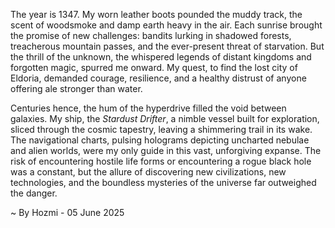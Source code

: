 
The year is 1347.  My worn leather boots pounded the muddy track, the scent of woodsmoke and damp earth heavy in the air.  Each sunrise brought the promise of new challenges: bandits lurking in shadowed forests, treacherous mountain passes, and the ever-present threat of starvation.  But the thrill of the unknown, the whispered legends of distant kingdoms and forgotten magic, spurred me onward.  My quest, to find the lost city of Eldoria, demanded courage, resilience, and a healthy distrust of anyone offering ale stronger than water.

Centuries hence, the hum of the hyperdrive filled the void between galaxies.  My ship, the *Stardust Drifter*, a nimble vessel built for exploration, sliced through the cosmic tapestry, leaving a shimmering trail in its wake.  The navigational charts, pulsing holograms depicting uncharted nebulae and alien worlds, were my only guide in this vast, unforgiving expanse. The risk of encountering hostile life forms or encountering a rogue black hole was a constant, but the allure of discovering new civilizations, new technologies, and the boundless mysteries of the universe far outweighed the danger.

~ By Hozmi - 05 June 2025
